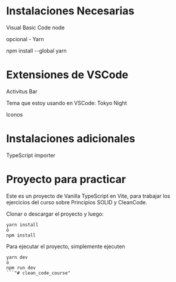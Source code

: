 # Instalaciones Necesarias

Visual Basic Code
node

opcional - Yarn

npm install --global yarn

# Extensiones de VSCode
Activitus Bar

Tema que estoy usando en VSCode:
Tokyo Night

Iconos

# Instalaciones adicionales
TypeScript importer

# Proyecto para practicar

Este es un proyecto de Vanilla TypeScript en Vite, para trabajar los ejercicios del curso sobre Principios SOLID y CleanCode.

Clonar o descargar el proyecto y luego:

```
yarn install
ó
npm install
```

Para ejecutar el proyecto, simplemente ejecuten
```
yarn dev
ó
npm run dev
```"# clean_code_course" 
